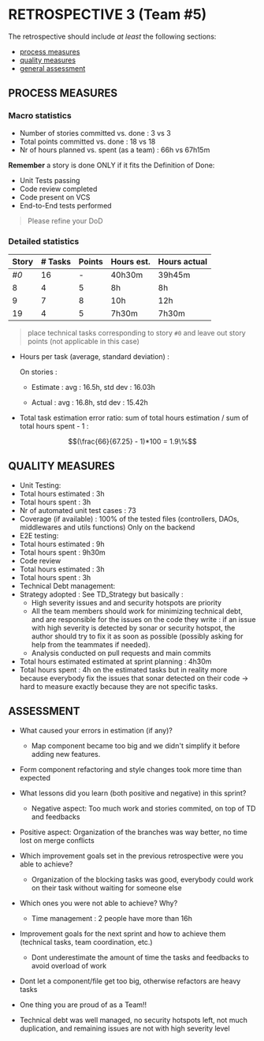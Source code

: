 # RETROSPECTIVE 3 (Team #5)

The retrospective should include _at least_ the following
sections:

-   [process measures](#process-measures)
-   [quality measures](#quality-measures)
-   [general assessment](#assessment)

## PROCESS MEASURES

### Macro statistics

-   Number of stories committed vs. done : 3 vs 3
-   Total points committed vs. done : 18 vs 18
-   Nr of hours planned vs. spent (as a team) : 66h vs 67h15m

**Remember** a story is done ONLY if it fits the Definition of Done:

-   Unit Tests passing
-   Code review completed
-   Code present on VCS
-   End-to-End tests performed

> Please refine your DoD

### Detailed statistics

| Story | # Tasks | Points | Hours est. | Hours actual |
| ----- | ------- | ------ | ---------- | ------------ |
| _#0_  | 16      | -      | 40h30m     | 39h45m       |
| 8     | 4       | 5      | 8h         | 8h           |
| 9     | 7       | 8      | 10h        | 12h          |
| 19    | 4       | 5      | 7h30m      | 7h30m        |

> place technical tasks corresponding to story `#0` and leave out story points (not applicable in this case)

-   Hours per task (average, standard deviation) :

    On stories :

    -   Estimate : avg : 16.5h, std dev : 16.03h

    -   Actual : avg : 16.8h, std dev : 15.42h

-   Total task estimation error ratio: sum of total hours estimation / sum of total hours spent - 1 :

$$(\frac{66}{67.25} - 1)*100 = 1.9\%$$

## QUALITY MEASURES

-   Unit Testing:
-   Total hours estimated : 3h
-   Total hours spent : 3h
-   Nr of automated unit test cases : 73
-   Coverage (if available) : 100% of the tested files (controllers, DAOs, middlewares and utils functions) Only on the backend
-   E2E testing:
-   Total hours estimated : 9h
-   Total hours spent : 9h30m
-   Code review
-   Total hours estimated : 3h
-   Total hours spent : 3h
-   Technical Debt management:
-   Strategy adopted : See TD_Strategy but basically :
    -   High severity issues and and security hotspots are priority
    -   All the team members should work for minimizing technical debt, and are responsible for the issues on the code they write : if an issue with high severity is detected by sonar or security hotspot, the author should try to fix it as soon as possible (possibly asking for help from the teammates if needed).
    -   Analysis conducted on pull requests and main commits
-   Total hours estimated estimated at sprint planning : 4h30m
-   Total hours spent : 4h on the estimated tasks but in reality more because everybody fix the issues that sonar detected on their code -> hard to measure exactly because they are not specific tasks.

## ASSESSMENT

-   What caused your errors in estimation (if any)?

    -   Map component became too big and we didn't simplify it before adding new features.

-   Form component refactoring and style changes took more time than expected

-   What lessons did you learn (both positive and negative) in this sprint?

    -   Negative aspect: Too much work and stories commited, on top of TD and feedbacks

-   Positive aspect: Organization of the branches was way better, no time lost on merge conflicts

-   Which improvement goals set in the previous retrospective were you able to achieve?

    -   Organization of the blocking tasks was good, everybody could work on their task without waiting for someone else

-   Which ones you were not able to achieve? Why?

    -   Time management : 2 people have more than 16h

-   Improvement goals for the next sprint and how to achieve them (technical tasks, team coordination, etc.)

    -   Dont underestimate the amount of time the tasks and feedbacks to avoid overload of work

-   Dont let a component/file get too big, otherwise refactors are heavy tasks

-   One thing you are proud of as a Team!!
-   Technical debt was well managed, no security hotspots left, not much duplication, and remaining issues are not with high severity level
